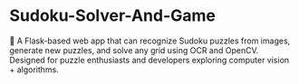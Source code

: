 # Sudoku-Solver-And-Game
🧩 A Flask-based web app that can recognize Sudoku puzzles from images, generate new puzzles, and solve any grid using OCR and OpenCV. Designed for puzzle enthusiasts and developers exploring computer vision + algorithms.
